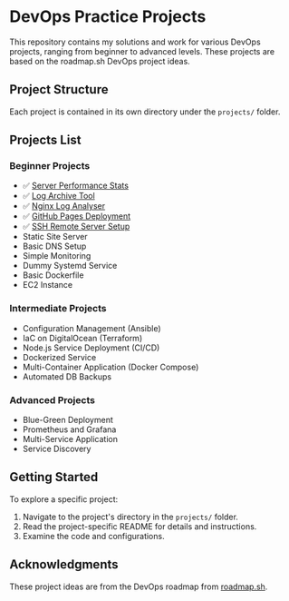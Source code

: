 # DevOps Practice Projects

This repository contains my solutions and work for various DevOps projects, ranging from beginner to advanced levels. These projects are based on the roadmap.sh DevOps project ideas.

## Project Structure
Each project is contained in its own directory under the `projects/` folder.

## Projects List

### Beginner Projects
- ✅ [Server Performance Stats](https://roadmap.sh/projects/server-stats)
- ✅ [Log Archive Tool](https://roadmap.sh/projects/log-archive-tool)
- ✅ [Nginx Log Analyser](https://roadmap.sh/projects/nginx-log-analyser)
- ✅ [GitHub Pages Deployment](https://roadmap.sh/projects/github-actions-deployment-workflow)
- ✅ [SSH Remote Server Setup](https://roadmap.sh/projects/ssh-remote-server-setup)
- Static Site Server
- Basic DNS Setup
- Simple Monitoring
- Dummy Systemd Service
- Basic Dockerfile
- EC2 Instance

### Intermediate Projects
- Configuration Management (Ansible)
- IaC on DigitalOcean (Terraform)
- Node.js Service Deployment (CI/CD)
- Dockerized Service
- Multi-Container Application (Docker Compose)
- Automated DB Backups

### Advanced Projects
- Blue-Green Deployment
- Prometheus and Grafana
- Multi-Service Application
- Service Discovery

## Getting Started

To explore a specific project:
1. Navigate to the project's directory in the `projects/` folder.
2. Read the project-specific README for details and instructions.
3. Examine the code and configurations.

## Acknowledgments
These project ideas are from the DevOps roadmap from [roadmap.sh](https://roadmap.sh/devops).


